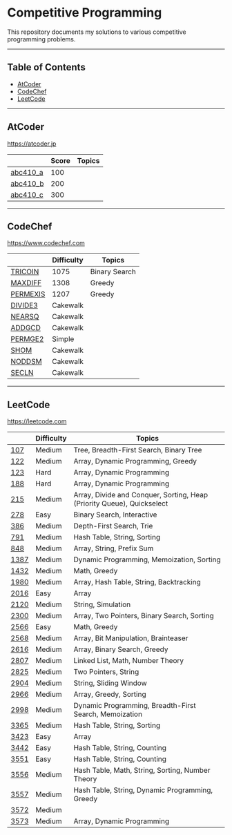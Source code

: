 # Competitive Programming

This repository documents my solutions to various competitive programming problems.

---

## Table of Contents

- [AtCoder](#atcoder)
- [CodeChef](#codechef)
- [LeetCode](#leetcode)

---

## AtCoder

https://atcoder.jp

| | Score | Topics |
|---------|------------|--------|
| [abc410_a](./AtCoder/abc410_a/) | 100 | |
| [abc410_b](./AtCoder/abc410_b/) | 200 | |
| [abc410_c](./AtCoder/abc410_c/) | 300 | |

---

## CodeChef

https://www.codechef.com

| | Difficulty | Topics |
|---------|------------|--------|
| [TRICOIN](./CodeChef/TRICOIN/) | 1075 | Binary Search |
| [MAXDIFF](./CodeChef/MAXDIFF/) | 1308 | Greedy |
| [PERMEXIS](./CodeChef/PERMEXIS/) | 1207 | Greedy |
| [DIVIDE3](./CodeChef/DIVIDE3/) | Cakewalk | |
| [NEARSQ](./CodeChef/NEARSQ/) | Cakewalk | |
| [ADDGCD](./CodeChef/ADDGCD/) | Cakewalk | |
| [PERMGE2](./CodeChef/PERMGE2/) | Simple | |
| [SHOM](./CodeChef/SHOM/) | Cakewalk | |
| [NODDSM](./CodeChef/NODDSM/) | Cakewalk | |
| [SECLN](./CodeChef/SECLN/) | Cakewalk | |

---

## LeetCode

https://leetcode.com

| | Difficulty | Topics |
|---------|------------|--------|
| [107](./LeetCode/107/) | Medium | Tree, Breadth-First Search, Binary Tree |
| [122](./LeetCode/122/) | Medium | Array, Dynamic Programming, Greedy |
| [123](./LeetCode/123/) | Hard | Array, Dynamic Programming |
| [188](./LeetCode/188/) | Hard | Array, Dynamic Programming |
| [215](./LeetCode/215/) | Medium | Array, Divide and Conquer, Sorting, Heap (Priority Queue), Quickselect |
| [278](./LeetCode/278/) | Easy | Binary Search, Interactive |
| [386](./LeetCode/386/) | Medium | Depth-First Search, Trie |
| [791](./LeetCode/791/) | Medium | Hash Table, String, Sorting |
| [848](./LeetCode/848/) | Medium | Array, String, Prefix Sum |
| [1387](./LeetCode/1387/) | Medium | Dynamic Programming, Memoization, Sorting |
| [1432](./LeetCode/1432/) | Medium | Math, Greedy |
| [1980](./LeetCode//1980/) | Medium | Array, Hash Table, String, Backtracking |
| [2016](./LeetCode/2016/) | Easy | Array |
| [2120](./LeetCode/2120/) | Medium | String, Simulation |
| [2300](./LeetCode/2300/) | Medium | Array, Two Pointers, Binary Search, Sorting |
| [2566](./LeetCode/2566/) | Easy | Math, Greedy |
| [2568](./LeetCode/2568/) | Medium | Array, Bit Manipulation, Brainteaser |
| [2616](./LeetCode/2616/) | Medium | Array, Binary Search, Greedy |
| [2807](./LeetCode/2807/) | Medium | Linked List, Math, Number Theory |
| [2825](./LeetCode/2825/) | Medium | Two Pointers, String |
| [2904](./LeetCode/2904/) | Medium | String, Sliding Window |
| [2966](./LeetCode/2966/) | Medium | Array, Greedy, Sorting |
| [2998](./LeetCode/2998/) | Medium | Dynamic Programming, Breadth-First Search, Memoization |
| [3365](./LeetCode/3365/) | Medium | Hash Table, String, Sorting |
| [3423](./LeetCode/3423/) | Easy | Array |
| [3442](./LeetCode/3442/) | Easy | Hash Table, String, Counting |
| [3551](./LeetCode/3551/) | Easy | Hash Table, String, Counting |
| [3556](./LeetCode/3556/) | Medium | Hash Table, Math, String, Sorting, Number Theory |
| [3557](./LeetCode/3557/) | Medium | Hash Table, String, Dynamic Programming, Greedy |
| [3572](./LeetCode/3572/) | Medium | |
| [3573](./LeetCode/3573/) | Medium | Array, Dynamic Programming |